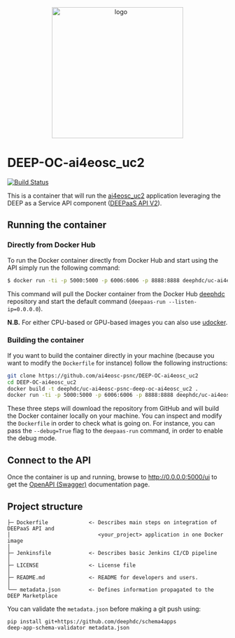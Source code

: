 <div align="center">
<img src="https://marketplace.deep-hybrid-datacloud.eu/images/logo-deep.png" alt="logo" width="300"/>
</div>

# DEEP-OC-ai4eosc_uc2
[![Build Status](https://jenkins.indigo-datacloud.eu/buildStatus/icon?job=Pipeline-as-code/DEEP-OC-org/UC-ai4eosc-psnc-DEEP-OC-ai4eosc_uc2/master)](https://jenkins.indigo-datacloud.eu/job/Pipeline-as-code/job/DEEP-OC-org/job/UC-ai4eosc-psnc-DEEP-OC-ai4eosc_uc2/job/master)

This is a container that will run the [ai4eosc_uc2](https://github.com/ai4eosc-psnc/ai4eosc_uc2) application leveraging the DEEP as a Service API component ([DEEPaaS API V2](https://github.com/indigo-dc/DEEPaaS)).

    
## Running the container

### Directly from Docker Hub

To run the Docker container directly from Docker Hub and start using the API simply run the following command:

```bash
$ docker run -ti -p 5000:5000 -p 6006:6006 -p 8888:8888 deephdc/uc-ai4eosc-psnc-deep-oc-ai4eosc_uc2
```

This command will pull the Docker container from the Docker Hub [deephdc](https://hub.docker.com/u/deephdc/) repository and start the default command (`deepaas-run --listen-ip=0.0.0.0`).

**N.B.** For either CPU-based or GPU-based images you can also use [udocker](https://github.com/indigo-dc/udocker).

### Building the container

If you want to build the container directly in your machine (because you want to modify the `Dockerfile` for instance) follow the following instructions:
```bash
git clone https://github.com/ai4eosc-psnc/DEEP-OC-ai4eosc_uc2
cd DEEP-OC-ai4eosc_uc2
docker build -t deephdc/uc-ai4eosc-psnc-deep-oc-ai4eosc_uc2 .
docker run -ti -p 5000:5000 -p 6006:6006 -p 8888:8888 deephdc/uc-ai4eosc-psnc-deep-oc-ai4eosc_uc2
```

These three steps will download the repository from GitHub and will build the Docker container locally on your machine. You can inspect and modify the `Dockerfile` in order to check what is going on. For instance, you can pass the `--debug=True` flag to the `deepaas-run` command, in order to enable the debug mode.


## Connect to the API

Once the container is up and running, browse to http://0.0.0.0:5000/ui to get the [OpenAPI (Swagger)](https://www.openapis.org/) documentation page.


## Project structure
```
├─ Dockerfile             <- Describes main steps on integration of DEEPaaS API and
│                            <your_project> application in one Docker image
│
├─ Jenkinsfile            <- Describes basic Jenkins CI/CD pipeline
│
├─ LICENSE                <- License file
│
├─ README.md              <- README for developers and users.
│
└── metadata.json         <- Defines information propagated to the DEEP Marketplace
```

You can validate the `metadata.json` before making a git push using:
```shell
pip install git+https://github.com/deephdc/schema4apps
deep-app-schema-validator metadata.json
```
